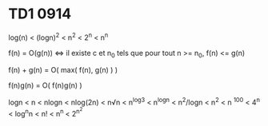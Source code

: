 # TD1 0914

log(n) < (logn)<sup>2</sup> < n<sup>2</sup> < 2<sup>n</sup> < n<sup>n</sup>

f(n) = O(g(n)) <=> il existe c et n<sub>0</sub> tels que pour tout n >= n<sub>0</sub>, f(n) <= g(n)

f(n) + g(n) = O( max( f(n), g(n) ) )

f(n)g(n) = O( f(n)g(n) )

logn < n < nlogn <  nlog(2n) < n√n < n<sup>log3</sup> < n<sup>logn</sup> < n<sup>2</sup>/logn < n<sup>2</sup> < n <sup>100</sup> < 4<sup>n</sup> < log<sup>n</sup>n < n! < n<sup>n </sup><  2<sup>n<sup>2</sup></sup>

